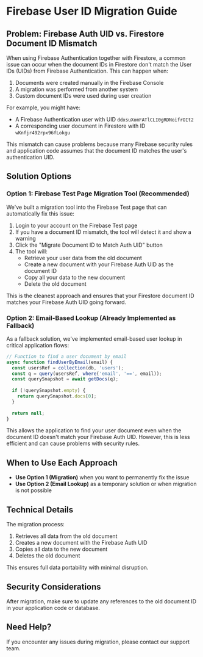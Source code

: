 # Firebase User ID Migration Guide

## Problem: Firebase Auth UID vs. Firestore Document ID Mismatch

When using Firebase Authentication together with Firestore, a common issue can occur when the document IDs in Firestore don't match the User IDs (UIDs) from Firebase Authentication. This can happen when:

1. Documents were created manually in the Firebase Console
2. A migration was performed from another system
3. Custom document IDs were used during user creation

For example, you might have:
- A Firebase Authentication user with UID `ddxsuXomFATlCLI0gRDNoifrOIt2`
- A corresponding user document in Firestore with ID `wKnfjr492rpx96fLokgu`

This mismatch can cause problems because many Firebase security rules and application code assumes that the document ID matches the user's authentication UID.

## Solution Options

### Option 1: Firebase Test Page Migration Tool (Recommended)

We've built a migration tool into the Firebase Test page that can automatically fix this issue:

1. Login to your account on the Firebase Test page
2. If you have a document ID mismatch, the tool will detect it and show a warning
3. Click the "Migrate Document ID to Match Auth UID" button
4. The tool will:
   - Retrieve your user data from the old document
   - Create a new document with your Firebase Auth UID as the document ID
   - Copy all your data to the new document
   - Delete the old document

This is the cleanest approach and ensures that your Firestore document ID matches your Firebase Auth UID going forward.

### Option 2: Email-Based Lookup (Already Implemented as Fallback)

As a fallback solution, we've implemented email-based user lookup in critical application flows:

```javascript
// Function to find a user document by email
async function findUserByEmail(email) {
  const usersRef = collection(db, 'users');
  const q = query(usersRef, where('email', '==', email));
  const querySnapshot = await getDocs(q);
  
  if (!querySnapshot.empty) {
    return querySnapshot.docs[0];
  }
  
  return null;
}
```

This allows the application to find your user document even when the document ID doesn't match your Firebase Auth UID. However, this is less efficient and can cause problems with security rules.

## When to Use Each Approach

- **Use Option 1 (Migration)** when you want to permanently fix the issue
- **Use Option 2 (Email Lookup)** as a temporary solution or when migration is not possible

## Technical Details

The migration process:
1. Retrieves all data from the old document
2. Creates a new document with the Firebase Auth UID
3. Copies all data to the new document
4. Deletes the old document

This ensures full data portability with minimal disruption.

## Security Considerations

After migration, make sure to update any references to the old document ID in your application code or database.

## Need Help?

If you encounter any issues during migration, please contact our support team.